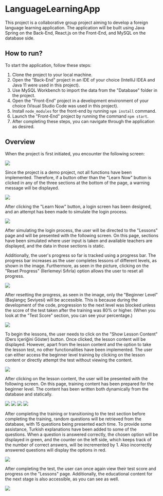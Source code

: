# LanguageLearningApp
This project is a collaborative group project aiming to develop a foreign language learning application. The application will be built using Java Spring on the Back-End, React.js on the Front-End, and MySQL on the database side.

## How to run?
To start the application, follow these steps:

1. Clone the project to your local machine.
2. Open the "Back-End" project in an IDE of your choice (IntelliJ IDEA and Java 11 were used in this project).
3. Use MySQL Workbench to import the data from the "Database" folder in the project.
4. Open the "Front-End" project in a development environment of your choice (Visual Studio Code was used in this project).
5. Install `node_modules` for the front-end by running `npm install` command.
6. Launch the "Front-End" project by running the command `npm start`.
7. After completing these steps, you can navigate through the application as desired.

## Overview
When the project is first initiated, you encounter the following screen:

![](Images/Home.PNG)


Since the project is a demo project, not all functions have been implemented. Therefore, if a button other than the "Learn Now" button is clicked in any of the three sections at the bottom of the page, a warning message will be displayed.


![](Images/Home2.PNG)


After clicking the "Learn Now" button, a login screen has been designed, and an attempt has been made to simulate the login process.


![](Images/Login.PNG)


After simulating the login process, the user will be directed to the "Lessons" page and will be presented with the following screen. On this page, sections have been simulated where user input is taken and available teachers are displayed, and the data in those sections is static.

Additionally, the user's progress so far is tracked using a progress bar. The progress bar increases as the user completes lessons of different levels, as shown in the image. Furthermore, as seen in the picture, clicking on the "Reset Progress" (İlerlemeyi Sıfırla) option allows the user to reset all progress.


![](Images/Courses.PNG)


After resetting the progress, as seen in the image, only the "Beginner Level" (Başlangıç Seviyesi) will be accessible. This is because during the development of the code, progression to the next level was blocked unless the score of the test taken after the training was 80% or higher. (When you look at the "Test Score" section, you can see your percentage.)


![](Images/Courses2.PNG)


To begin the lessons, the user needs to click on the "Show Lesson Content" (Ders İçeriğini Göster) button. Once clicked, the lesson content will be displayed. However, apart from the lesson content and the option to take the lesson test, no other functionalities have been implemented. The user can either access the beginner level training by clicking on the lesson content or directly attempt the test without viewing the content.


![](Images/Courses4.PNG)


After clicking on the lesson content, the user will be presented with the following screen. On this page, training content has been prepared for the beginner level. The content has been written both dynamically from the database and statically.


![](Images/CourseContent.PNG)
![](Images/CourseContent2.PNG)
![](Images/CourseContent3.PNG)
![](Images/CourseContent4.PNG)


After completing the training or transitioning to the test section before completing the training, random questions will be retrieved from the database, with 15 questions being presented each time. To provide some assistance, Turkish explanations have been added to some of the questions. When a question is answered correctly, the chosen option will be displayed in green, and the counter on the left side, which keeps track of the number of correct answers, will be incremented by 1. Also incorrectly answered questions will display the options in red.

![](Images/Test.PNG)


After completing the test, the user can once again view their test score and progress on the "Lessons" page. Additionally, the educational content for the next stage is also accessible, as you can see as well.


![](Images/AfterTest.PNG)







